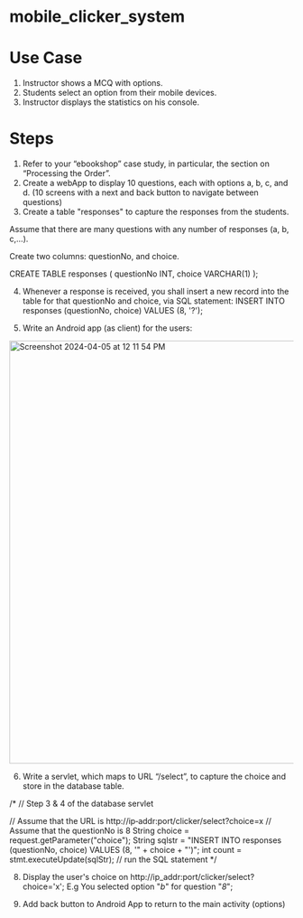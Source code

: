 # mobile_clicker_system

# Use Case
1. Instructor shows a MCQ with options.
2. Students select an option from their mobile devices.
3. Instructor displays the statistics on his console.

# Steps
1. Refer to your “ebookshop” case study, in particular, the section on “Processing the Order”.
2. Create a webApp to display 10 questions, each with options a, b, c, and d. (10 screens with a next and back button to navigate between questions)
3. Create a table "responses" to capture the responses from the students.

Assume that there are many questions with any number of responses (a, b, c,...). 

Create two columns: questionNo, and choice.

  CREATE TABLE responses (
      questionNo INT,
      choice VARCHAR(1)
  );

4. Whenever a response is received, you shall insert a new record into the table for that questionNo and choice, via SQL statement:
   INSERT INTO responses (questionNo, choice) VALUES (8, '?');

5. Write an Android app (as client) for the users:
<img width="749" alt="Screenshot 2024-04-05 at 12 11 54 PM" src="https://github.com/sneham88/mobile_clicker_system/assets/156883165/cce0f500-f979-4777-9fa6-3e878604ae22">

6. Write a servlet, which maps to URL “/select”, to capture the choice and store in the database
table.

/* // Step 3 & 4 of the database servlet

// Assume that the URL is http://ip‐addr:port/clicker/select?choice=x
// Assume that the questionNo is 8
String choice = request.getParameter("choice");
String sqlstr = "INSERT INTO responses (questionNo, choice) VALUES (8, '"
      + choice + "')";
int count = stmt.executeUpdate(sqlStr);   // run the SQL statement */

8. Display the user's choice on http://ip_addr:port/clicker/select?choice='x'; 
E.g You selected option "*b*" for question "*8*";

9. Add back button to Android App to return to the main activity (options)




